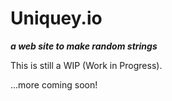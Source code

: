 # Uniquey.io

__*a web site to make random strings*__

This is still a WIP (Work in Progress).  

...more coming soon!
